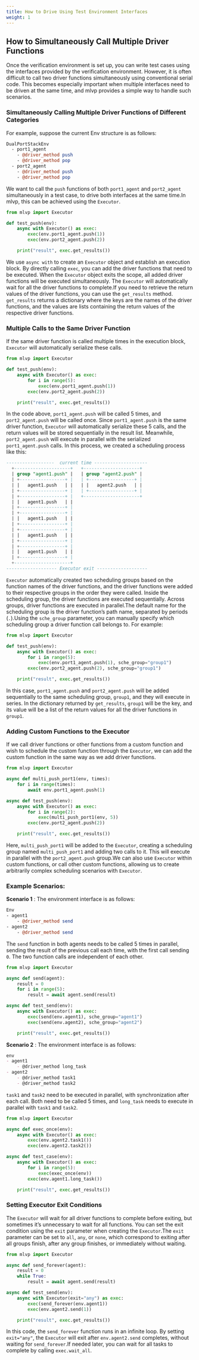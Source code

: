```yaml
---
title: How to Drive Using Test Environment Interfaces
weight: 1
---
```


## How to Simultaneously Call Multiple Driver Functions 

Once the verification environment is set up, you can write test cases using the interfaces provided by the verification environment. However, it is often difficult to call two driver functions simultaneously using conventional serial code. This becomes especially important when multiple interfaces need to be driven at the same time, and mlvp provides a simple way to handle such scenarios.

### Simultaneously Calling Multiple Driver Functions of Different Categories 

For example, suppose the current Env structure is as follows:


```perl
DualPortStackEnv
  - port1_agent
    - @driver_method push
    - @driver_method pop
  - port2_agent
    - @driver_method push
    - @driver_method pop
```
We want to call the `push` functions of both `port1_agent` and `port2_agent` simultaneously in a test case, to drive both interfaces at the same time.In mlvp, this can be achieved using the `Executor`.

```python
from mlvp import Executor

def test_push(env):
    async with Executor() as exec:
        exec(env.port1_agent.push(1))
        exec(env.port2_agent.push(2))

    print("result", exec.get_results())
```
We use `async with` to create an `Executor` object and establish an execution block. By directly calling `exec`, you can add the driver functions that need to be executed. When the `Executor` object exits the scope, all added driver functions will be executed simultaneously. The `Executor` will automatically wait for all the driver functions to complete.If you need to retrieve the return values of the driver functions, you can use the `get_results` method. `get_results` returns a dictionary where the keys are the names of the driver functions, and the values are lists containing the return values of the respective driver functions.
### Multiple Calls to the Same Driver Function 
If the same driver function is called multiple times in the execution block, `Executor` will automatically serialize these calls.

```python
from mlvp import Executor

def test_push(env):
    async with Executor() as exec:
        for i in range(5):
            exec(env.port1_agent.push(1))
        exec(env.port2_agent.push(2))

    print("result", exec.get_results())
```
In the code above, `port1_agent.push` will be called 5 times, and `port2_agent.push` will be called once. Since `port1_agent.push` is the same driver function, `Executor` will automatically serialize these 5 calls, and the return values will be stored sequentially in the result list. Meanwhile, `port2_agent.push` will execute in parallel with the serialized `port1_agent.push` calls.
In this process, we created a scheduling process like this:


```sql
------------------  current time --------------------
  +---------------------+   +---------------------+
  | group "agent1.push" |   | group "agent2.push" |
  | +-----------------+ |   | +-----------------+ |
  | |   agent1.push   | |   | |   agent2.push   | |
  | +-----------------+ |   | +-----------------+ |
  | +-----------------+ |   +---------------------+
  | |   agent1.push   | |
  | +-----------------+ |
  | +-----------------+ |
  | |   agent1.push   | |
  | +-----------------+ |
  | +-----------------+ |
  | |   agent1.push   | |
  | +-----------------+ |
  | +-----------------+ |
  | |   agent1.push   | |
  | +-----------------+ |
  +---------------------+
------------------- Executor exit -------------------
```
`Executor` automatically created two scheduling groups based on the function names of the driver functions, and the driver functions were added to their respective groups in the order they were called. Inside the scheduling group, the driver functions are executed sequentially. Across groups, driver functions are executed in parallel.The default name for the scheduling group is the driver function’s path name, separated by periods (`.`).Using the `sche_group` parameter, you can manually specify which scheduling group a driver function call belongs to. For example:

```python
from mlvp import Executor

def test_push(env):
    async with Executor() as exec:
        for i in range(5):
            exec(env.port1_agent.push(1), sche_group="group1")
        exec(env.port2_agent.push(2), sche_group="group1")

    print("result", exec.get_results())
```
In this case, `port1_agent.push` and `port2_agent.push` will be added sequentially to the same scheduling group, `group1`, and they will execute in series. In the dictionary returned by `get_results`, `group1` will be the key, and its value will be a list of the return values for all the driver functions in `group1`.
### Adding Custom Functions to the Executor 
If we call driver functions or other functions from a custom function and wish to schedule the custom function through the `Executor`, we can add the custom function in the same way as we add driver functions.

```python
from mlvp import Executor

async def multi_push_port1(env, times):
    for i in range(times):
        await env.port1_agent.push(1)

async def test_push(env):
    async with Executor() as exec:
        for i in range(2):
            exec(multi_push_port1(env, 5))
        exec(env.port2_agent.push(2))

    print("result", exec.get_results())
```
Here, `multi_push_port1` will be added to the `Executor`, creating a scheduling group named `multi_push_port1` and adding two calls to it. This will execute in parallel with the `port2_agent.push` group.We can also use `Executor` within custom functions, or call other custom functions, allowing us to create arbitrarily complex scheduling scenarios with `Executor`.
### Example Scenarios: 
**Scenario 1** :
The environment interface is as follows:


```perl
Env
- agent1
    - @driver_method send
- agent2
    - @driver_method send
```
The `send` function in both agents needs to be called 5 times in parallel, sending the result of the previous call each time, with the first call sending `0`. The two function calls are independent of each other.

```python
from mlvp import Executor

async def send(agent):
    result = 0
    for i in range(5):
        result = await agent.send(result)

async def test_send(env):
    async with Executor() as exec:
        exec(send(env.agent1), sche_group="agent1")
        exec(send(env.agent2), sche_group="agent2")

    print("result", exec.get_results())
```
**Scenario 2** :
The environment interface is as follows:


```markdown
env
- agent1
    - @driver_method long_task
- agent2
    - @driver_method task1
    - @driver_method task2
```
`task1` and `task2` need to be executed in parallel, with synchronization after each call. Both need to be called 5 times, and `long_task` needs to execute in parallel with `task1` and `task2`.

```python
from mlvp import Executor

async def exec_once(env):
    async with Executor() as exec:
        exec(env.agent2.task1())
        exec(env.agent2.task2())

async def test_case(env):
    async with Executor() as exec:
        for i in range(5):
            exec(exec_once(env))
        exec(env.agent1.long_task())

    print("result", exec.get_results())
```

### Setting Executor Exit Conditions 
The `Executor` will wait for all driver functions to complete before exiting, but sometimes it’s unnecessary to wait for all functions. You can set the exit condition using the `exit` parameter when creating the `Executor`.The `exit` parameter can be set to `all`, `any`, or `none`, which correspond to exiting after all groups finish, after any group finishes, or immediately without waiting.

```python
from mlvp import Executor

async def send_forever(agent):
    result = 0
    while True:
        result = await agent.send(result)

async def test_send(env):
    async with Executor(exit="any") as exec:
        exec(send_forever(env.agent1))
        exec(env.agent2.send(1))

    print("result", exec.get_results())
```
In this code, the `send_forever` function runs in an infinite loop. By setting `exit="any"`, the `Executor` will exit after `env.agent2.send` completes, without waiting for `send_forever`.If needed later, you can wait for all tasks to complete by calling `exec.wait_all`.
